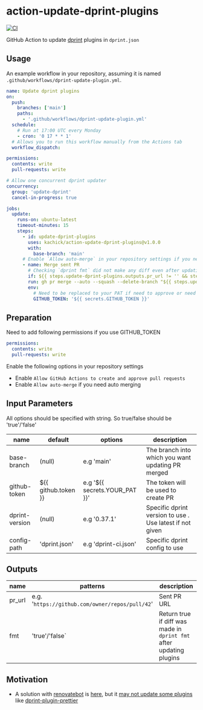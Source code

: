 # action-update-dprint-plugins

[![CI](https://github.com/kachick/action-update-dprint-plugins/actions/workflows/validate.yml/badge.svg?branch=main)](https://github.com/kachick/action-update-dprint-plugins/actions/workflows/validate.yml?query=branch%3Amain++)

GitHub Action to update [dprint](https://github.com/dprint/dprint) plugins in `dprint.json`

## Usage

An example workflow in your repository, assuming it is named `.github/workflows/dprint-update-plugin.yml`.

```yaml
name: Update dprint plugins
on:
  push:
    branches: ['main']
    paths:
      - '.github/workflows/dprint-update-plugin.yml'
  schedule:
    # Run at 17:00 UTC every Monday
    - cron: '0 17 * * 1'
  # Allows you to run this workflow manually from the Actions tab
  workflow_dispatch:

permissions:
  contents: write
  pull-requests: write

# Allow one concurrent dprint updater
concurrency:
  group: 'update-dprint'
  cancel-in-progress: true

jobs:
  update:
    runs-on: ubuntu-latest
    timeout-minutes: 15
    steps:
      - id: update-dprint-plugins
        uses: kachick/action-update-dprint-plugins@v1.0.0
        with:
          base-branch: 'main'
      # Enable `Allow auto-merge` in your repository settings if you need following steps
      - name: Merge sent PR
        # Checking `dprint fmt` did not make any diff even after updating plugins
        if: ${{ steps.update-dprint-plugins.outputs.pr_url != '' && steps.update-dprint-plugins.outputs.fmt == 'false' }}
        run: gh pr merge --auto --squash --delete-branch "${{ steps.update-dprint-plugins.outputs.pr_url }}"
        env:
          # Need to be replaced to your PAT if need to approve or need to trigger other actions
          GITHUB_TOKEN: '${{ secrets.GITHUB_TOKEN }}'
```

## Preparation

Need to add following permissions if you use GITHUB_TOKEN

```yaml
permissions:
  contents: write
  pull-requests: write
```

Enable the following options in your repository settings

- Enable `Allow GitHub Actions to create and approve pull requests`
- Enable `Allow auto-merge` if you need auto merging

## Input Parameters

All options should be specified with string. So true/false should be 'true'/'false'

| name           | default             | options                       | description                                              |
| -------------- | ------------------- | ----------------------------- | -------------------------------------------------------- |
| base-branch    | (null)              | e.g 'main'                    | The branch into which you want updating PR merged        |
| github-token   | ${{ github.token }} | e.g '${{ secrets.YOUR_PAT }}' | The token will be used to create PR                      |
| dprint-version | (null)              | e.g '0.37.1'                  | Specific dprint version to use . Use latest if not given |
| config-path    | 'dprint.json'       | e.g 'dprint-ci.json'          | Specific dprint config to use                            |

## Outputs

| name   | patterns                                        | description                                                         |
| ------ | ----------------------------------------------- | ------------------------------------------------------------------- |
| pr_url | e.g. '`https://github.com/owner/repos/pull/42`' | Sent PR URL                                                         |
| fmt    | 'true'/'false`                                  | Return true if diff was made in `dprint fmt` after updating plugins |

## Motivation

- A solution with [renovatebot](https://github.com/renovatebot/renovate) is [here](https://github.com/kachick/renovate-config-dprint), but it [may not update some plugins](https://github.com/kachick/renovate-config-dprint/issues/11) like [dprint-plugin-prettier](https://github.com/dprint/dprint-plugin-prettier)

